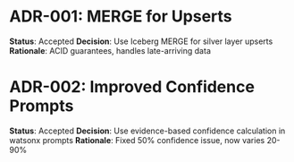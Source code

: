 # ADR-001: MERGE for Upserts
**Status**: Accepted
**Decision**: Use Iceberg MERGE for silver layer upserts
**Rationale**: ACID guarantees, handles late-arriving data

# ADR-002: Improved Confidence Prompts
**Status**: Accepted
**Decision**: Use evidence-based confidence calculation in watsonx prompts
**Rationale**: Fixed 50% confidence issue, now varies 20-90%
